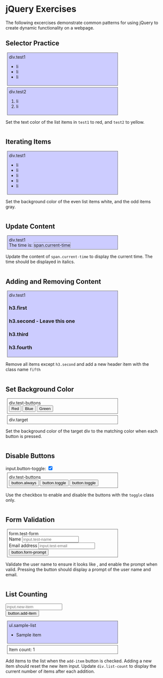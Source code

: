 # jQuery Exercises

The following excercises demonstrate common patterns for using jQuery to create
dynamic functionality on a webpage.

<style>
.sample-box {
  padding: 5px;
  margin: 5px;
  width: 350px;
  border: 1px solid #666;
}
.highlight {
  background-color: #ccf;
}
.light-box {
  border: 1px solid #999;
}
</style>

## Selector Practice

<div class="test1 sample-box highlight">
div.test1
<ul>
  <li>li</li>
  <li>li</li>
  <li>li</li>
</ul>
</div>

<div class="test2 sample-box highlight">
div.test2
<ol>
  <li>li</li>
  <li>li</li>
</ol>
</div>

Set the text color of the list items in `test1` to red, and `test2` to yellow.

```javascript.interactive
```

## Iterating Items

<div class="test1 sample-box highlight">
div.test1
<ul>
  <li>li</li>
  <li>li</li>
  <li>li</li>
  <li>li</li>
  <li>li</li>
</ul>
</div>

Set the background color of the even list items white, and the odd items gray.

```javascript.interactive
```

## Update Content
<div class="test1 sample-box highlight">
  div.test1
  <div>
  The time is:
  <span class="current-time light-box">span.current-time</span>
  </div>
</div>

Update the content of `span.current-time` to display the current time. The
time should be displayed in italics.

```javascript.interactive
```

</div>

## Adding and Removing Content

<div class="test1 sample-box highlight">
div.test1
<h3 class="first">h3.first</h3>
<h3 class="second">h3.second - Leave this one</h3>
<h3 class="third">h3.third</h3>
<h3 class="fourth">h3.fourth</h3>
</div>

Remove all items except `h3.second` and add a new header item with the class
name `fifth`

```javascript.interactive
```

## Set Background Color

<div class="test-buttons btn-toolbar sample-box">
  <div>
    div.test-buttons
  </div>
  <button class="btn btn-default">Red</button>
  <button class="btn btn-default">Blue</button>
  <button class="btn btn-default">Green</button>
</div>
<div class="target sample-box">
div.target
</div>

Set the background color of the target div to the matching color when each
button is pressed.

```javascript.interactive
```

## Disable Buttons

<div>
  input.button-toggle: <input class="button-toggle" type="checkbox" checked>
</div>
<div class="test-buttons btn-toolbar sample-box">
  <div>
    div.test-buttons
    <div>
      <button class="btn btn-default always">button.always</button>
      <button class="btn btn-default toggle">button.toggle</button>
      <button class="btn btn-default toggle">button.toggle</button>
    </div>
  </div>
</div>

Use the checkbox to enable and disable the buttons with the `toggle` class
only.

```javascript.interactive
```

## Form Validation

<form class="test-form sample-box">
  <div>form.test-form</div>
  <div class="form-group">
    <label>Name</label>
    <input type="text" class="test-name form-control" placeholder="input.test-name">
  </div>
  <div class="form-group">
    <label>Email address</label>
    <input type="email" class="test-email form-control" placeholder="input.test-email">
  </div>
  <button class="form-prompt btn btn-default disabled">button.form-prompt</button>
</form>

Validate the user name to ensure it looks like *<first name> <last name>*, and
enable the prompt when valid. Pressing the button should display a prompt of the
user name and email.

```javascript.interactive
```

## List Counting

<form class="form-inline">
  <div class="form-group">
    <input class="new-item form-control" placeholder="input.new-item">
  </div>
  <button class="add-item btn btn-default">button.add-item</button>
</form>
<div class="sample-box highlight">
  ul.sample-list
  <ul class="sample-list">
    <li>Sample item</li>
  </ul>
</div>
<div class="list-count sample-box">
Item count: 1
</div>

Add items to the list when the `add-item` button is checked. Adding a new item
should reset the new item input.  Update `div.list-count` to display the
current number of items after each addition.

```javascript.interactive
```

